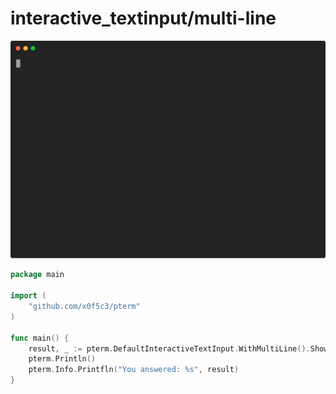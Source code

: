 # interactive_textinput/multi-line

![Animation](animation.svg)

```go
package main

import (
	"github.com/x0f5c3/pterm"
)

func main() {
	result, _ := pterm.DefaultInteractiveTextInput.WithMultiLine().Show() // Text input with multi line enabled
	pterm.Println()                                                       // Blank line
	pterm.Info.Printfln("You answered: %s", result)
}

```
